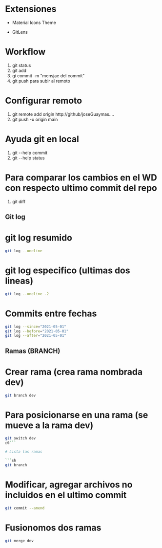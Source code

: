 # Extensiones

* Material Icons Theme

* GitLens

# Workflow

1. git status
2. git add <nombre de archivo>
3. gi commit -m "mensjae del commit"
4. git push para subir al remoto

# Configurar remoto

1. git remote add origin http://github/joseGuaymas....
2. git push -u origin main

# Ayuda git en local

1. git --help commit
2. git --help status

# Para comparar los cambios en el WD con respecto ultimo commit del repo 
1. git diff 

## Git log

# git log resumido

```sh
git log --oneline
```
# git log especifico (ultimas dos lineas)

```sh
git log --oneline -2
```

# Commits entre fechas

```sh
git log --since="2021-05-01"
git log --before="2021-05-01"
git log --after="2021-05-01"
```

## Ramas (BRANCH)

# Crear rama (crea rama nombrada dev)


```sh
git branch dev 
``` 

# Para posicionarse en una rama (se mueve a la rama dev)

```sh
git switch dev
○6```

# Lista las ramas

```sh
git branch 
```

# Modificar, agregar archivos no incluidos en el ultimo commit

```sh
git commit --amend
```

# Fusionomos dos ramas

```sh
git merge dev
```